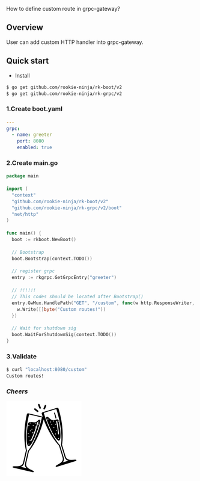 How to define custom route in grpc-gateway?

## Overview
User can add custom HTTP handler into grpc-gateway.

## Quick start
- Install

```bash
$ go get github.com/rookie-ninja/rk-boot/v2
$ go get github.com/rookie-ninja/rk-grpc/v2
```

### 1.Create boot.yaml
```yaml
---
grpc:
  - name: greeter
    port: 8080
    enabled: true
```

### 2.Create main.go
```go
package main

import (
  "context"
  "github.com/rookie-ninja/rk-boot/v2"
  "github.com/rookie-ninja/rk-grpc/v2/boot"
  "net/http"
)

func main() {
  boot := rkboot.NewBoot()

  // Bootstrap
  boot.Bootstrap(context.TODO())

  // register grpc
  entry := rkgrpc.GetGrpcEntry("greeter")

  // !!!!!!
  // This codes should be located after Bootstrap()
  entry.GwMux.HandlePath("GET", "/custom", func(w http.ResponseWriter, r *http.Request, pathParams map[string]string) {
    w.Write([]byte("Custom routes!"))
  })

  // Wait for shutdown sig
  boot.WaitForShutdownSig(context.TODO())
}
```

### 3.Validate
```bash
$ curl "localhost:8080/custom"
Custom routes!
```

### _**Cheers**_
![](../../img/user-guide/cheers.png)